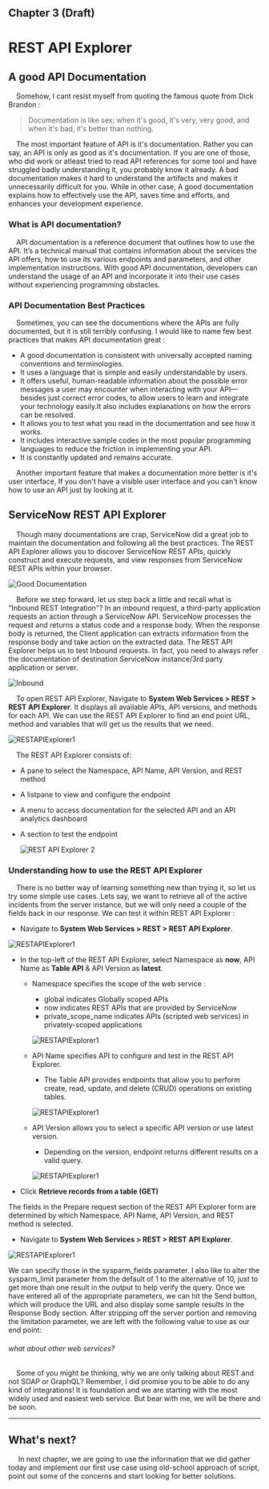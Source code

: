 ## Chapter 3 (Draft)

# REST API Explorer

## A good API Documentation

&nbsp;&nbsp;&nbsp;&nbsp;Somehow, I cant resist myself from quoting the famous quote from Dick Brandon :

> Documentation is like sex; when it's good, it's very, very good, and when it's bad, it's better than nothing.

&nbsp;&nbsp;&nbsp;&nbsp;The most important feature of API is it's documentation. Rather you can say, an API is only as good as it's documentation. If you are one of those, who did work or atleast tried to read API references for some tool and have struggled badly understanding it, you probably know it already. A bad documentation makes it hard to understand the artifacts and makes it unnecessarily difficult for you. While in other case, A good documentation explains how to effectively use the API, saves time and efforts, and enhances your development experience.

### What is API documentation?

&nbsp;&nbsp;&nbsp;&nbsp;API documentation is a reference document that outlines how to use the API. It’s a technical manual that contains information about the services the API offers, how to use its various endpoints and parameters, and other implementation instructions. With good API documentation, developers can understand the usage of an API and incorporate it into their use cases without experiencing programming obstacles.

### API Documentation Best Practices

&nbsp;&nbsp;&nbsp;&nbsp;Sometimes, you can see the documentions where the APIs are fully documented, but it is still terribly confusing. I would like to name few best practices that makes API documentation great :

- A good documentation is consistent with universally accepted naming conventions and terminologies.
- It uses a language that is simple and easily understandable by users.
- It offers useful, human-readable information about the possible error messages a user may encounter when interacting with your API—besides just correct error codes, to allow users to learn and integrate your technology easily.It also includes explanations on how the errors can be resolved.
- It allows you to test what you read in the documentation and see how it works.
- It includes interactive sample codes in the most popular programming languages to reduce the friction in implementing your API.
- It is constantly updated and remains accurate.

&nbsp;&nbsp;&nbsp;&nbsp;Another important feature that makes a documentation more better is it's user interface, If you don't have a visible user interface and you can't know how to use an API just by looking at it.

## ServiceNow REST API Explorer

&nbsp;&nbsp;&nbsp;&nbsp;Though many documentations are crap, ServiceNow did a great job to maintain the documentation and following all the best practices. The REST API Explorer allows you to discover ServiceNow REST APIs, quickly construct and execute requests, and view responses from ServiceNow REST APIs within your browser.

![Good Documentation](/images/stop-documentation-madness.webp)

&nbsp;&nbsp;&nbsp;&nbsp;Before we step forward, let us step back a little and recall what is "Inbound REST Integration"? In an inbound request, a third-party application requests an action through a ServiceNow API. ServiceNow processes the request and returns a status code and a response body. When the response body is returned, the Client application can extracts information from the response body and take action on the extracted data. The REST API Explorer helps us to test Inbound requests. In fact, you need to always refer the documentation of destination ServiceNow instance/3rd party application or server.

![Inbound](/images/app_store_learnv2_rest_sandiego_inbound_images_inbound_genericrequest.png)

&nbsp;&nbsp;&nbsp;&nbsp;To open REST API Explorer, Navigate to **System Web Services > REST > REST API Explorer**. It displays all available APIs, API versions, and methods for each API. We can use the REST API Explorer to find an end point URL, method and variables that will get us the results that we need.

![RESTAPIExplorer1](/images/RESTAPIExplorer1.png)

&nbsp;&nbsp;&nbsp;&nbsp;The REST API Explorer consists of:

- A pane to select the Namespace, API Name, API Version, and REST method
- A listpane to view and configure the endpoint
- A menu to access documentation for the selected API and an API analytics dashboard
- A section to test the endpoint

  ![REST API Explorer 2](/images/app_store_learnv2_rest_sandiego_inbound_images_inbound_apiexploreranatomy.png)

### Understanding how to use the REST API Explorer

&nbsp;&nbsp;&nbsp;&nbsp;There is no better way of learning something new than trying it, so let us try some simple use cases. Lets say, we want to retrieve all of the active incidents from the server instance, but we will only need a couple of the fields back in our response. We can test it within REST API Explorer :

- Navigate to **System Web Services > REST > REST API Explorer**.

![RESTAPIExplorer1](/images/RESTAPIExplorer1.png)

- In the top-left of the REST API Explorer, select Namespace as **now**, API Name as **Table API** & API Version as **latest**.

  - Namespace specifies the scope of the web service :

    - global indicates Globally scoped APIs
    - now indicates REST APIs that are provided by ServiceNow
    - private_scope_name indicates APIs (scripted web services) in privately-scoped applications

    ![RESTAPIExplorer1](/images/namespace.png)

  - API Name specifies API to configure and test in the REST API Explorer.

    - The Table API provides endpoints that allow you to perform create, read, update, and delete (CRUD) operations on existing tables.

    ![RESTAPIExplorer1](/images/apiname.png)

  - API Version allows you to select a specific API version or use latest version.

    - Depending on the version, endpoint returns different results on a valid query.

    ![RESTAPIExplorer1](/images/apiversion.png)

- Click **Retrieve records from a table (GET)**

The fields in the Prepare request section of the REST API Explorer form are determined by which Namespace, API Name, API Version, and REST method is selected.

- Navigate to **System Web Services > REST > REST API Explorer**.

![RESTAPIExplorer1](/images/RESTAPIExplorer1.png)

We can specify those in the sysparm_fields parameter. I also like to alter the sysparm_limit parameter from the default of 1 to the alternative of 10, just to get more than one result in the output to help verify the query.
Once we have entered all of the appropriate parameters, we can hit the Send button, which will produce the URL and also display some sample results in the Response Body section. After stripping off the server portion and removing the limitation parameter, we are left with the following value to use as our end point:

###### what about other web services?

&nbsp;&nbsp;&nbsp;&nbsp;Some of you might be thinking, why we are only talking about REST and not SOAP or GraphQL? Remember, I did promise you to be able to do any kind of integrations! It is foundation and we are starting with the most widely used and easiest web service. But bear with me, we will be there and be soon.

---

## What's next?

&nbsp;&nbsp;&nbsp;&nbsp; In next chapter, we are going to use the information that we did gather today and implement our first use case using old-school approach of script, point out some of the concerns and start looking for better solutions.
